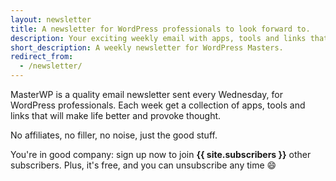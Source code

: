 ```yaml
---
layout: newsletter
title: A newsletter for WordPress professionals to look forward to.
description: Your exciting weekly email with apps, tools and links that will make your life better. Do you work with WordPress? Sign up and enjoy the email.
short_description: A weekly newsletter for WordPress Masters.
redirect_from:
  - /newsletter/
---
```

MasterWP is a quality email newsletter sent every Wednesday, for WordPress professionals. Each week get a collection of apps, tools and links that will make life better and provoke thought.

No affiliates, no filler, no noise, just the good stuff.

You're in good company: sign up now to join **{{ site.subscribers }}** other subscribers. Plus, it's free, and you can unsubscribe any time 😄
